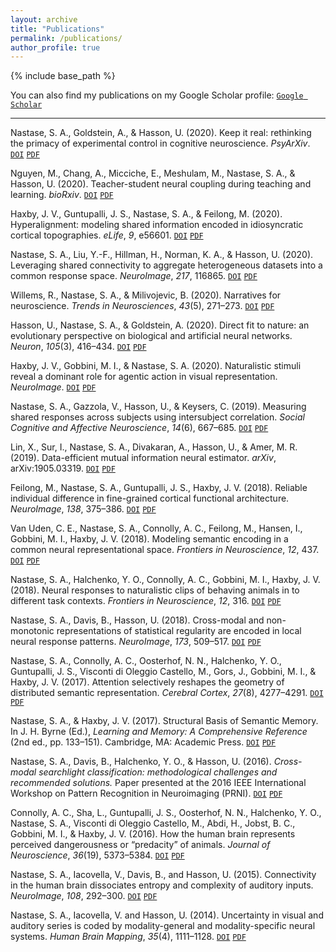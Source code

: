 ```yaml
---
layout: archive
title: "Publications"
permalink: /publications/
author_profile: true
---
```


{% include base_path %}

You can also find my publications on my Google Scholar profile: [`Google Scholar`](https://scholar.google.com/citations?user=tjLH8mQAAAAJ&hl=en)

---

Nastase, S. A., Goldstein, A., & Hasson, U. (2020). Keep it real: rethinking the primacy of experimental control in cognitive neuroscience. *PsyArXiv*. [`DOI`](https://doi.org/10.31234/osf.io/whn6d) [`PDF`](https://snastase.github.io/files/Nastase_PsyArXiv_2020.pdf)

Nguyen, M., Chang, A., Micciche, E., Meshulam, M., Nastase, S. A., & Hasson, U. (2020). Teacher-student neural coupling during teaching and learning. *bioRxiv*. [`DOI`](https://doi.org/10.1101/2020.05.07.082958) [`PDF`](https://snastase.github.io/files/Nguyen_bioRxiv_2020.pdf)

Haxby, J. V., Guntupalli, J. S., Nastase, S. A., & Feilong, M. (2020). Hyperalignment: modeling shared information encoded in idiosyncratic cortical topographies. *eLife*, *9*, e56601. [`DOI`](https://doi.org/10.7554/eLife.56601) [`PDF`](https://snastase.github.io/files/Haxby_eLife_2020.pdf)

Nastase, S. A., Liu, Y.-F., Hillman, H., Norman, K. A., & Hasson, U. (2020). Leveraging shared connectivity to aggregate heterogeneous datasets into a common response space. *NeuroImage*, *217*, 116865. [`DOI`](https://doi.org/10.1016/j.neuroimage.2020.116865) [`PDF`](https://snastase.github.io/files/Nastase_NIMG_2020.pdf)

Willems, R., Nastase, S. A., & Milivojevic, B. (2020). Narratives for neuroscience. *Trends in Neurosciences*, *43*(5), 271–273. [`DOI`](https://doi.org/10.1016/j.tins.2020.03.003) [`PDF`](https://snastase.github.io/files/Willems_TINS_2020.pdf)

Hasson, U., Nastase, S. A., & Goldstein, A. (2020). Direct fit to nature: an evolutionary perspective on biological and artificial neural networks. *Neuron*, *105*(3), 416–434. [`DOI`](https://doi.org/10.1016/j.neuron.2019.12.002) [`PDF`](https://snastase.github.io/files/Hasson_Neuron_2020.pdf)

Haxby, J. V., Gobbini, M. I., & Nastase, S. A. (2020). Naturalistic stimuli reveal a dominant role for agentic action in visual representation. *NeuroImage*. [`DOI`](https://doi.org/10.1016/j.neuroimage.2020.116561) [`PDF`](https://snastase.github.io/files/Haxby_NIMG_2020.pdf)

Nastase, S. A., Gazzola, V., Hasson, U., & Keysers, C. (2019). Measuring shared responses across subjects using intersubject correlation. *Social Cognitive and Affective Neuroscience*, *14*(6), 667–685. [`DOI`](https://doi.org/10.1093/scan/nsz037) [`PDF`](https://snastase.github.io/files/Nastase_SCAN_2019.pdf)

Lin, X., Sur, I., Nastase, S. A., Divakaran, A., Hasson, U., & Amer, M. R. (2019). Data-efficient mutual information neural estimator. *arXiv*, arXiv:1905.03319. [`DOI`](https://arxiv.org/abs/1905.03319) [`PDF`](https://snastase.github.io/files/Lin_arXiv_2019.pdf)

Feilong, M., Nastase, S. A., Guntupalli, J. S., Haxby, J. V. (2018). Reliable individual difference in fine-grained cortical functional architecture. *NeuroImage*, *138*, 375–386. [`DOI`](https://doi.org/10.1016/j.neuroimage.2018.08.029) [`PDF`](https://snastase.github.io/files/Feilong_NIMG_2018.pdf)

Van Uden, C. E., Nastase, S. A., Connolly, A. C., Feilong, M., Hansen, I., Gobbini, M. I., Haxby, J. V. (2018). Modeling semantic encoding in a common neural representational space. *Frontiers in Neuroscience*, *12*, 437. [`DOI`](https://doi.org/10.3389/fnins.2018.00437) [`PDF`](https://snastase.github.io/files/VanUden_FrontNeurosci_2018.pdf)

Nastase, S. A., Halchenko, Y. O., Connolly, A. C., Gobbini, M. I., Haxby, J. V. (2018). Neural responses to naturalistic clips of behaving animals in to different task contexts. *Frontiers in Neuroscience*, *12*, 316. [`DOI`](https://doi.org/10.3389/fnins.2018.00316) [`PDF`](https://snastase.github.io/files/Nastase_FrontNeurosci_2018.pdf)

Nastase, S. A., Davis, B., Hasson, U. (2018). Cross-modal and non-monotonic representations of statistical regularity are encoded in local neural response patterns. *NeuroImage*, *173*,  509–517. [`DOI`](https://doi.org/10.1016/j.neuroimage.2018.02.019) [`PDF`](https://snastase.github.io/files/Nastase_NIMG_2018.pdf)

Nastase, S. A., Connolly, A. C., Oosterhof, N. N., Halchenko, Y. O., Guntupalli, J. S., Visconti di Oleggio Castello, M., Gors, J., Gobbini, M. I., & Haxby, J. V. (2017). Attention selectively reshapes the geometry of distributed semantic representation. *Cerebral Cortex*, *27*(8), 4277–4291. [`DOI`](https://doi.org/10.1093/cercor/bhx138) [`PDF`](https://snastase.github.io/files/Nastase_CerebCortex_2017.pdf)

Nastase, S. A., & Haxby, J. V. (2017). Structural Basis of Semantic Memory. In J. H. Byrne (Ed.), *Learning and Memory: A Comprehensive Reference* (2nd ed., pp. 133–151). Cambridge, MA: Academic Press. [`DOI`](http://dx.doi.org/10.1016/B978-0-12-809324-5.21073-0) [`PDF`](https://snastase.github.io/files/Nastase_LM_2017.pdf)

Nastase, S. A., Davis, B., Halchenko, Y. O., & Hasson, U. (2016). *Cross-modal searchlight classification: methodological challenges and recommended solutions.* Paper presented at the 2016 IEEE International Workshop on Pattern Recognition in Neuroimaging (PRNI). [`DOI`](https://doi.org/10.1109/PRNI.2016.7552355) [`PDF`](https://snastase.github.io/files/Nastase_PRNI_2016.pdf)

Connolly, A. C., Sha, L., Guntupalli, J. S., Oosterhof, N. N., Halchenko, Y. O., Nastase, S. A., Visconti di Oleggio Castello, M., Abdi, H., Jobst, B. C., Gobbini, M. I., & Haxby, J. V. (2016). How the human brain represents perceived dangerousness or “predacity” of animals. *Journal of Neuroscience*, *36*(19), 5373–5384. [`DOI`](https://doi.org/10.1523/JNEUROSCI.3395-15.2016) [`PDF`](https://snastase.github.io/files/Connolly_JNeurosci_2016.pdf)

Nastase, S. A., Iacovella, V., Davis, B., and Hasson, U. (2015). Connectivity in the human brain dissociates entropy and complexity of auditory inputs. *NeuroImage*, *108*, 292–300. [`DOI`](https://doi.org/10.1016/j.neuroimage.2014.12.048) [`PDF`](https://snastase.github.io/files/Nastase_NIMG_2015.pdf)

Nastase, S. A., Iacovella, V. and Hasson, U. (2014). Uncertainty in visual and auditory series is coded by modality-general and modality-specific neural systems. *Human Brain Mapping*, *35*(4), 1111–1128. [`DOI`](https://doi.org/10.1002/hbm.22238) [`PDF`](https://snastase.github.io/files/Nastase_HumBrainMapp_2014.pdf)
